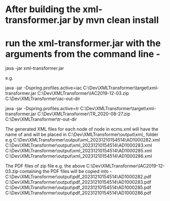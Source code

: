 # After building the xml-transformer.jar by mvn clean install
# run the xml-transformer.jar with the arguments from the command line -
java -jar <active spring application profile> xml-transformer.jar <directory of the zip file> <base directory where the output xml and pdf files will be stored>

e.g.

java -jar -Dspring.profiles.active=iac C:\Dev\XMLTransformer\target\xml-transformer.jar 
C:\Dev\XMLTransformer\IAC2019-12-03.zip
C:\Dev\XMLTransformer\iac-out-dir

java -jar -Dspring.profiles.active=tr C:\Dev\XMLTransformer\target\xml-transformer.jar 
C:\Dev\XMLTransformer\TR_2020-08-27.zip
C:\Dev\XMLTransformer\tr-out-dir

The generated XML files for each <Record> node of <Records> node in ecms.xml will have the name of <AccessionNumber> and will be placed in C:\Dev\XMLTransformer\output\xml_<timestamp> folder 
e.g 
C:\Dev\XMLTransformer\output\xml_20231210154514\AD1000282.xml
C:\Dev\XMLTransformer\output\xml_20231210154514\AD1000283.xml
C:\Dev\XMLTransformer\output\xml_20231210154514\AD1000285.xml
C:\Dev\XMLTransformer\output\xml_20231210154514\AD1000286.xml

The PDF files of zip file 
e.g. the above C:\Dev\XMLTransformer\IAC2019-12-03.zip containing the PDF files will be copied into -
C:\Dev\XMLTransformer\output\pdf_20231210154514\AD1000282.pdf
C:\Dev\XMLTransformer\output\pdf_20231210154514\AD1000283.pdf
C:\Dev\XMLTransformer\output\pdf_20231210154514\AD1000285.pdf
C:\Dev\XMLTransformer\output\pdf_20231210154514\AD1000286.pdf

